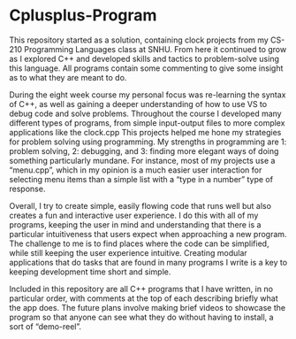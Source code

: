 # Cplusplus-Program
This repository started as a solution, containing clock projects from my CS-210 Programming Languages class at SNHU. From here it continued to grow as I explored C++ and developed skills and tactics to problem-solve using this language. All programs contain some commenting to give some insight as to what they are meant to do.

During the eight week course my personal focus was re-learning the syntax of C++, as well as gaining a deeper understanding of how to use VS to debug code and solve problems. Throughout the course I developed many different types of programs, from simple input-output files to more complex applications like the clock.cpp This projects helped me hone my strategies for problem solving using programming. My strengths in programming are 1: problem solving, 2: debugging, and 3: finding more elegant ways of doing something particularly mundane. For instance, most of my projects use a “menu.cpp”, which in my opinion is a much easier user interaction for selecting menu items than a simple list with a “type in a number” type of response.

Overall, I try to create simple, easily flowing code that runs well but also creates a fun and interactive user experience. I do this with all of my programs, keeping the user in mind and understanding that there is a particular intuitiveness that users expect when approaching a new program. The challenge to me is to find places where the code can be simplified, while still keeping the user experience intuitive. Creating modular applications that do tasks that are found in many programs I write is a key to keeping development time short and simple.

Included in this repository are all C++ programs that I have written, in no particular order, with comments at the top of each describing briefly what the app does. The future plans involve making brief videos to showcase the program so that anyone can see what they do without having to install, a sort of “demo-reel”.
